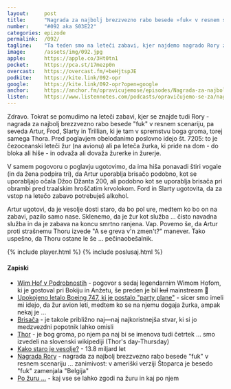 ```yaml
---
layout: 	post
title:  	"Nagrada za najbolj brezzvezno rabo besede »fuk« v resnem scenariju"
number: 	"#092 aka S03E22"
categories:	epizode
permalink:	/092/
tagline: 	"Ta teden smo na leteči zabavi, kjer najdemo nagrado Rory za najbolj brezvezno rabo besede »fuk« v resnem scenariju. Trillian najde Thora. Thor pa vrata."
image:		/assets/img/092.jpg
apple:		https://apple.co/3Ht0tn1
pocket:		https://pca.st/17mezp0n
overcast:	https://overcast.fm/+beHjtspJE
podkite:	https://kite.link/092-opr
google:		https://kite.link/092-opr?open=google
anchor:		https://anchor.fm/opravicujemose/episodes/Nagrada-za-najbolj-brezzvezno-rabo-besede-fuk-v-resnem-scenariju-e1f0b8v
listen:		https://www.listennotes.com/podcasts/opravičujemo-se-za/nagrada-za-najbolj-Eo_tKCMekBA/embed/
---
```


Zdravo. Tokrat se pomudimo na leteči zabavi, kjer se znajde tudi Rory - nagrada za najbolj brezzvezno rabo besede "fuk" v resnem scenariju, pa seveda Artur, Frod, Slarty in Trillian, ki je tam v spremstvu boga groma, torej samega Thora. Pred poglavjem obelodanimo poslovno idejo št. 7205: to je čezoceanski leteči žur (na avionu) ali pa leteča žurka, ki pride na dom - do bloka ali hiše - in odvaža ali dovaža žurerke in žurerje. 

V samem pogovoru o poglavju ugotovimo, da ima hiša ponavadi štiri vogale (in da žena podpira tri), da Artur uporablja brisačo podobno, kot se uporabljajo očala Džoo Džanta 200, ali podobno kot se uporablja brisača pri obrambi pred traalskim hroščatim krvolokom. Ford in Slarty ugotovita, da za vstop na letečo zabavo potrebuješ alkohol. 

Artur ugotovi, da je vesolje dosti staro, da bo pol ure, medtem ko bo on na zabavi, pazilo samo nase. Sklenemo, da je žur kot služba ... čisto navadna služba in da je zabava na koncu smrtno ranjena. Vap. Povemo še, da Artur proti strašnemu Thoru izvede "A se greva v'n zmen't?" manever. Tako uspešno, da Thoru ostane le še ... pečinaobešalnik. 

{% include player.html %}
{% include poslusaj.html %}

<!--break-->

#### Zapiski

- [Wim Hof v Podrobnostih](https://apparatus.si/060pod/) - pogovor s sedaj legendarnim Wimom Hofom, ki je gostoval pri Bokiju in Anžetu, še preden je bil ~~kul~~ mainstream 💪
- [Upokojeno letalo Boeing 747, ki je postalo "party plane"](https://edition.cnn.com/travel/article/british-airways-jet-transformed-into-party-plane/index.html) - sicer smo imeli mi idejo, da žur avion leti, medtem ko se na njemu dogaja žurka, ampak nekaj je ...
- [Brisača](http://www.zvpl.com/42/clanki/brisaca-stoparski-vodnik/) - je takole približno naj—naj najkoristnejša stvar, ki si jo medzvezdni popotnik lahko omisli
- [Thor](https://sl.wikipedia.org/wiki/Thor) - je bog groma, po njem pa naj bi se imenova tudi četrtek ... smo izvedeli na slovenski wikipediji (Thor's day-Thursday)
- [Kako staro je vesolje?](https://en.wikipedia.org/wiki/Age_of_the_universe) - 13.8 miljard let 
- [Nagrada Rory](https://hitchhikers.fandom.com/wiki/Rory_Award) - nagrada za najbolj brezzvezno rabo besede "fuk" v resnem scenariju ... zanimivost: v ameriški verziji Štoparca je besedo "fuk" zamenjala "Belgija"
- [Po žuru ...](http://www.zvpl.com/42/clanki/po-zuru/) - kaj vse se lahko zgodi na žuru in kaj po njem 